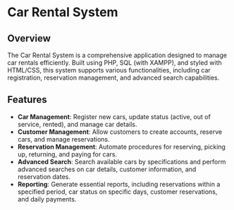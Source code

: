# Car Rental System

## Overview

The Car Rental System is a comprehensive application designed to manage car rentals efficiently. Built using PHP, SQL (with XAMPP), and styled with HTML/CSS, this system supports various functionalities, including car registration, reservation management, and advanced search capabilities.

## Features

- **Car Management**: Register new cars, update status (active, out of service, rented), and manage car details.
- **Customer Management**: Allow customers to create accounts, reserve cars, and manage reservations.
- **Reservation Management**: Automate procedures for reserving, picking up, returning, and paying for cars.
- **Advanced Search**: Search available cars by specifications and perform advanced searches on car details, customer information, and reservation dates.
- **Reporting**: Generate essential reports, including reservations within a specified period, car status on specific days, customer reservations, and daily payments.


